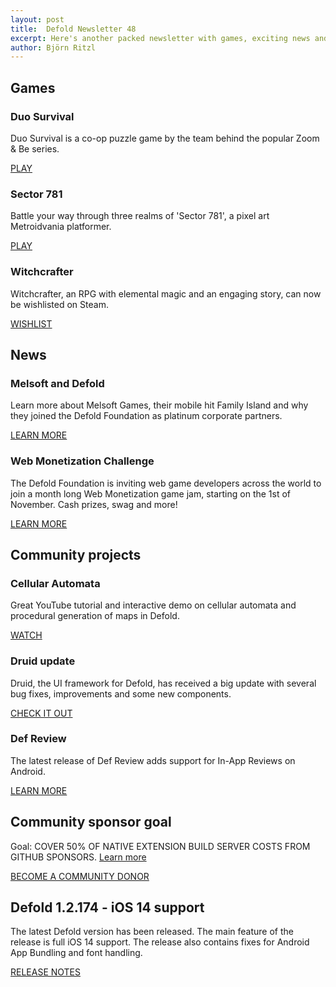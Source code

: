 ```yaml
---
layout: post
title:  Defold Newsletter 48
excerpt: Here's another packed newsletter with games, exciting news and the latest release notes.
author: Björn Ritzl
---
```


## Games

### Duo Survival
Duo Survival is a co-op puzzle game by the team behind the popular Zoom & Be series.

[PLAY](https://poki.com/en/g/duo-survival?utm_source=sendinblue&utm_campaign=Newsletter_48&utm_medium=email)


### Sector 781
Battle your way through three realms of 'Sector 781', a pixel art Metroidvania platformer.

[PLAY](https://benjames171.itch.io/sector-781?utm_source=sendinblue&utm_campaign=Newsletter_48&utm_medium=email)


### Witchcrafter
Witchcrafter, an RPG with elemental magic and an engaging story, can now be wishlisted on Steam.

[WISHLIST](https://store.steampowered.com/app/1374370/Witchcrafter_Empire_Legends/?utm_source=sendinblue&utm_campaign=Newsletter_48&utm_medium=email)


## News

### Melsoft and Defold
Learn more about Melsoft Games, their mobile hit Family Island and why they joined the Defold Foundation as platinum corporate partners.

[LEARN MORE](http://translate.google.com/translate?js=n&sl=auto&tl=destination_language&u=https://app2top.ru/sponsored/my-poluchili-optsiony-avtory-family-island-ob-ob-edinenii-s-melsoft-173833.html&utm_source=sendinblue&utm_campaign=Newsletter_48&utm_medium=email)


### Web Monetization Challenge
The Defold Foundation is inviting web game developers across the world to join a month long Web Monetization game jam, starting on the 1st of November. Cash prizes, swag and more!

[LEARN MORE](https://defold.com/web-monetization-challenge-2020/?utm_source=sendinblue&utm_campaign=Newsletter_48&utm_medium=email)


## Community projects

### Cellular Automata
Great YouTube tutorial and interactive demo on cellular automata and procedural generation of maps in Defold.

[WATCH](https://www.youtube.com/watch?v=slTEz6555Ts)


### Druid update
Druid, the UI framework for Defold, has received a big update with several bug fixes, improvements and some new components.

[CHECK IT OUT](https://forum.defold.com/t/druid-component-gui-library/64857/23?u=insality&utm_source=sendinblue&utm_campaign=Newsletter_48&utm_medium=email)


### Def Review
The latest release of Def Review adds support for In-App Reviews on Android.

[LEARN MORE](https://github.com/AGulev/defreview/releases/tag/2.0.0?utm_source=sendinblue&utm_campaign=Newsletter_48&utm_medium=email)


## Community sponsor goal

Goal: COVER 50% OF NATIVE EXTENSION BUILD SERVER COSTS FROM GITHUB SPONSORS. [Learn more](https://github.com/sponsors/defold)

[BECOME A COMMUNITY DONOR](https://github.com/sponsors/defold)


## Defold 1.2.174 - iOS 14 support

The latest Defold version has been released. The main feature of the release is full iOS 14 support. The release also contains fixes for Android App Bundling and font handling.

[RELEASE NOTES](https://forum.defold.com/t/defold-1-2-174-has-been-released/66537?utm_source=sendinblue&utm_campaign=Newsletter_48&utm_medium=email)
